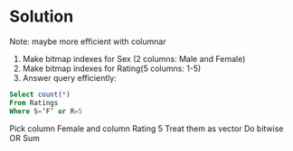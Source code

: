 # Solution
Note: maybe more efficient with columnar
1. Make bitmap indexes for Sex (2 columns: Male and Female)
2. Make bitmap indexes for Rating(5 columns: 1-5)
3. Answer query efficiently:
```sql
Select count(*)
From Ratings
Where S=‘F’ or R=5
```
Pick column Female and column Rating 5
Treat them as vector
Do bitwise OR
Sum